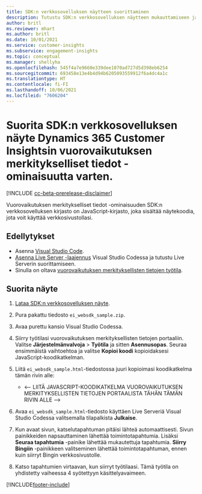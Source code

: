 ```yaml
---
title: SDK:n verkkosovelluksen näytteen suorittaminen
description: Tutustu SDK:n verkkosovelluksen näytteen mukauttamiseen ja suorittamiseen.
author: britl
ms.reviewer: mhart
ms.author: britl
ms.date: 10/01/2021
ms.service: customer-insights
ms.subservice: engagement-insights
ms.topic: conceptual
ms.manager: shellyha
ms.openlocfilehash: 545f4a7e9660e339dee1070ad727d5d398eb6254
ms.sourcegitcommit: 693458e13e4b4d94b6205093559912f6a4dc4a1c
ms.translationtype: HT
ms.contentlocale: fi-FI
ms.lasthandoff: 10/06/2021
ms.locfileid: "7606204"
---
```

# <a name="run-the-web-sdk-sample-for-dynamics-365-customer-insights-engagement-insights-capability"></a>Suorita SDK:n verkkosovelluksen näyte Dynamics 365 Customer Insightsin vuorovaikutuksen merkitykselliset tiedot -ominaisuutta varten.

[!INCLUDE [cc-beta-prerelease-disclaimer](includes/cc-beta-prerelease-disclaimer.md)]

Vuorovaikutuksen merkitykselliset tiedot -ominaisuuden SDK:n verkkosovelluksen kirjasto on JavaScript-kirjasto, joka sisältää näytekoodia, jota voit käyttää verkkosivustollasi.

## <a name="prerequisites"></a>Edellytykset

- Asenna [Visual Studio Code](https://code.visualstudio.com/).
- [Asenna Live Server -laajennus](https://marketplace.visualstudio.com/items?itemName=ritwickdey.LiveServer) Visual Studio Codessa ja tutustu Live Serverin suorittamiseen.
- Sinulla on oltava [vuorovaikutuksen merkityksellisten tietojen työtila](create-workspace.md).

## <a name="run-sample"></a>Suorita näyte

1. [Lataa SDK:n verkkosovelluksen näyte](https://download.pi.dynamics.com/sdk/EngagementInsightsSamples/ei_websdk_sample.zip).

1. Pura pakattu tiedosto `ei_websdk_sample.zip`.

1. Avaa purettu kansio Visual Studio Codessa.

1. Siirry työtilasi vuorovaikutuksen merkityksellisten tietojen portaaliin. Valitse **Järjestelmänvalvoja** > **Työtila**  ja sitten **Asennusopas**. Seuraa ensimmäistä vaihtoehtoa ja valitse **Kopioi koodi** kopioidaksesi JavaScript-koodikatkelman.

1. Liitä `ei_websdk_sample.html`-tiedostossa juuri kopioimasi koodikatkelma tämän rivin alle:

   - <-- LIITÄ JAVASCRIPT-KOODIKATKELMA VUOROVAIKUTUKSEN MERKITYKSELLISTEN TIETOJEN PORTAALISTA TÄHÄN TÄMÄN RIVIN ALLE -->

1. Avaa `ei_websdk_sample.html`-tiedosto käyttäen Live Serveriä Visual Studio Codessa valitsemalla tilapalkista **Julkaise**.

1. Kun avaat sivun, katselutapahtuman pitäisi lähteä automaattisesti. Sivun painikkeiden napsauttaminen lähettää toimintotapahtumia. Lisäksi **Seuraa tapahtumia** -painike lähettää mukautettuja tapahtumia. **Siirry Bingiin** -painikkeen valitseminen lähettää toimintotapahtuman, ennen kuin siirryt Bingin verkkosivustolle.

1. Katso tapahtumien virtaavan, kun siirryt työtilaasi. Tämä työtila on yhdistetty vaiheessa 4 syötettyyn käsittelyavaimeen.


[!INCLUDE[footer-include](../includes/footer-banner.md)]
